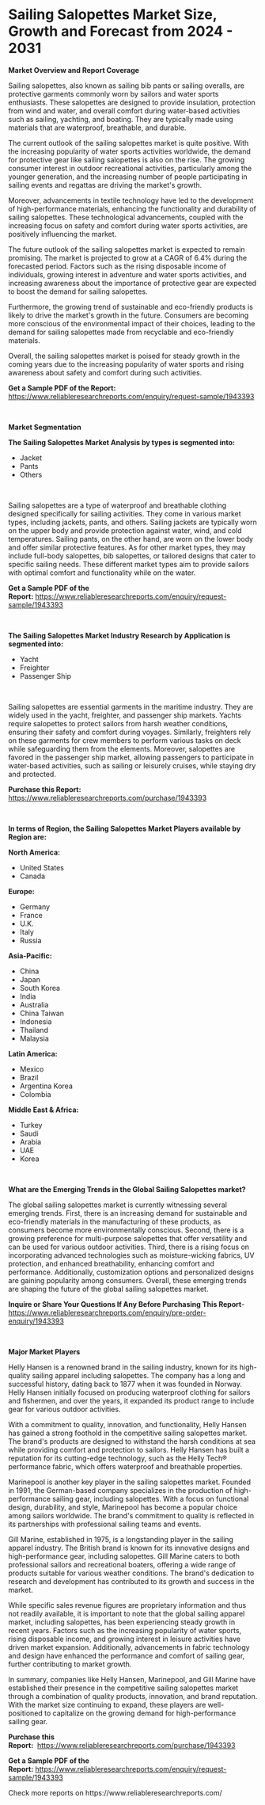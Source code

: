 <p><h1>Sailing Salopettes Market Size, Growth and Forecast from 2024 - 2031</h1></p><p><strong>Market Overview and Report Coverage</strong></p>
<p><p>Sailing salopettes, also known as sailing bib pants or sailing overalls, are protective garments commonly worn by sailors and water sports enthusiasts. These salopettes are designed to provide insulation, protection from wind and water, and overall comfort during water-based activities such as sailing, yachting, and boating. They are typically made using materials that are waterproof, breathable, and durable.</p><p>The current outlook of the sailing salopettes market is quite positive. With the increasing popularity of water sports activities worldwide, the demand for protective gear like sailing salopettes is also on the rise. The growing consumer interest in outdoor recreational activities, particularly among the younger generation, and the increasing number of people participating in sailing events and regattas are driving the market's growth.</p><p>Moreover, advancements in textile technology have led to the development of high-performance materials, enhancing the functionality and durability of sailing salopettes. These technological advancements, coupled with the increasing focus on safety and comfort during water sports activities, are positively influencing the market.</p><p>The future outlook of the sailing salopettes market is expected to remain promising. The market is projected to grow at a CAGR of 6.4% during the forecasted period. Factors such as the rising disposable income of individuals, growing interest in adventure and water sports activities, and increasing awareness about the importance of protective gear are expected to boost the demand for sailing salopettes.</p><p>Furthermore, the growing trend of sustainable and eco-friendly products is likely to drive the market's growth in the future. Consumers are becoming more conscious of the environmental impact of their choices, leading to the demand for sailing salopettes made from recyclable and eco-friendly materials.</p><p>Overall, the sailing salopettes market is poised for steady growth in the coming years due to the increasing popularity of water sports and rising awareness about safety and comfort during such activities.</p></p>
<p><strong>Get a Sample PDF of the Report:</strong> <a href="https://www.reliableresearchreports.com/enquiry/request-sample/1943393">https://www.reliableresearchreports.com/enquiry/request-sample/1943393</a></p>
<p>&nbsp;</p>
<p><strong>Market Segmentation</strong></p>
<p><strong>The Sailing Salopettes Market Analysis by types is segmented into:</strong></p>
<p><ul><li>Jacket</li><li>Pants</li><li>Others</li></ul></p>
<p>&nbsp;</p>
<p><p>Sailing salopettes are a type of waterproof and breathable clothing designed specifically for sailing activities. They come in various market types, including jackets, pants, and others. Sailing jackets are typically worn on the upper body and provide protection against water, wind, and cold temperatures. Sailing pants, on the other hand, are worn on the lower body and offer similar protective features. As for other market types, they may include full-body salopettes, bib salopettes, or tailored designs that cater to specific sailing needs. These different market types aim to provide sailors with optimal comfort and functionality while on the water.</p></p>
<p><strong>Get a Sample PDF of the Report:</strong>&nbsp;<a href="https://www.reliableresearchreports.com/enquiry/request-sample/1943393">https://www.reliableresearchreports.com/enquiry/request-sample/1943393</a></p>
<p>&nbsp;</p>
<p><strong>The Sailing Salopettes Market Industry Research by Application is segmented into:</strong></p>
<p><ul><li>Yacht</li><li>Freighter</li><li>Passenger Ship</li></ul></p>
<p>&nbsp;</p>
<p><p>Sailing salopettes are essential garments in the maritime industry. They are widely used in the yacht, freighter, and passenger ship markets. Yachts require salopettes to protect sailors from harsh weather conditions, ensuring their safety and comfort during voyages. Similarly, freighters rely on these garments for crew members to perform various tasks on deck while safeguarding them from the elements. Moreover, salopettes are favored in the passenger ship market, allowing passengers to participate in water-based activities, such as sailing or leisurely cruises, while staying dry and protected.</p></p>
<p><strong>Purchase this Report:</strong>&nbsp; <a href="https://www.reliableresearchreports.com/purchase/1943393">https://www.reliableresearchreports.com/purchase/1943393</a></p>
<p>&nbsp;</p>
<p><strong>In terms of Region, the Sailing Salopettes Market Players available by Region are:</strong></p>
<p>
    <p> <strong> North America: </strong>
        <ul>
            <li>United States</li>
            <li>Canada</li>
        </ul>
        </p> 
    <p> <strong> Europe: </strong>
        <ul>
            <li>Germany</li>
            <li>France</li>
            <li>U.K.</li>
            <li>Italy</li>
            <li>Russia</li>
        </ul>
        </p> 
    <p> <strong> Asia-Pacific: </strong>
        <ul>
            <li>China</li>
            <li>Japan</li>
            <li>South Korea</li>
            <li>India</li>
            <li>Australia</li>
            <li>China Taiwan</li>
            <li>Indonesia</li>
            <li>Thailand</li>
            <li>Malaysia</li>
        </ul>
        </p> 
    <p> <strong> Latin America: </strong>
        <ul>
            <li>Mexico</li>
            <li>Brazil</li>
            <li>Argentina Korea</li>
            <li>Colombia</li>
        </ul>
        </p> 
    <p> <strong> Middle East & Africa: </strong>
        <ul>
            <li>Turkey</li>
            <li>Saudi</li>
            <li>Arabia</li>
            <li>UAE</li>
            <li>Korea</li>
        </ul>
    </p>
    </p>
<p>&nbsp;</p>
<p><strong>What are the Emerging Trends in the Global Sailing Salopettes market?</strong></p>
<p><p>The global sailing salopettes market is currently witnessing several emerging trends. First, there is an increasing demand for sustainable and eco-friendly materials in the manufacturing of these products, as consumers become more environmentally conscious. Second, there is a growing preference for multi-purpose salopettes that offer versatility and can be used for various outdoor activities. Third, there is a rising focus on incorporating advanced technologies such as moisture-wicking fabrics, UV protection, and enhanced breathability, enhancing comfort and performance. Additionally, customization options and personalized designs are gaining popularity among consumers. Overall, these emerging trends are shaping the future of the global sailing salopettes market.</p></p>
<p><strong>Inquire or Share Your Questions If Any Before Purchasing This Report</strong>- <a href="https://www.reliableresearchreports.com/enquiry/pre-order-enquiry/1943393">https://www.reliableresearchreports.com/enquiry/pre-order-enquiry/1943393</a></p>
<p>&nbsp;</p>
<p><strong>Major Market Players</strong></p>
<p><p>Helly Hansen is a renowned brand in the sailing industry, known for its high-quality sailing apparel including salopettes. The company has a long and successful history, dating back to 1877 when it was founded in Norway. Helly Hansen initially focused on producing waterproof clothing for sailors and fishermen, and over the years, it expanded its product range to include gear for various outdoor activities.</p><p>With a commitment to quality, innovation, and functionality, Helly Hansen has gained a strong foothold in the competitive sailing salopettes market. The brand's products are designed to withstand the harsh conditions at sea while providing comfort and protection to sailors. Helly Hansen has built a reputation for its cutting-edge technology, such as the Helly Tech® performance fabric, which offers waterproof and breathable properties.</p><p>Marinepool is another key player in the sailing salopettes market. Founded in 1991, the German-based company specializes in the production of high-performance sailing gear, including salopettes. With a focus on functional design, durability, and style, Marinepool has become a popular choice among sailors worldwide. The brand's commitment to quality is reflected in its partnerships with professional sailing teams and events.</p><p>Gill Marine, established in 1975, is a longstanding player in the sailing apparel industry. The British brand is known for its innovative designs and high-performance gear, including salopettes. Gill Marine caters to both professional sailors and recreational boaters, offering a wide range of products suitable for various weather conditions. The brand's dedication to research and development has contributed to its growth and success in the market.</p><p>While specific sales revenue figures are proprietary information and thus not readily available, it is important to note that the global sailing apparel market, including salopettes, has been experiencing steady growth in recent years. Factors such as the increasing popularity of water sports, rising disposable income, and growing interest in leisure activities have driven market expansion. Additionally, advancements in fabric technology and design have enhanced the performance and comfort of sailing gear, further contributing to market growth.</p><p>In summary, companies like Helly Hansen, Marinepool, and Gill Marine have established their presence in the competitive sailing salopettes market through a combination of quality products, innovation, and brand reputation. With the market size continuing to expand, these players are well-positioned to capitalize on the growing demand for high-performance sailing gear.</p></p>
<p><strong>Purchase this Report:</strong>&nbsp;&nbsp;<a href="https://www.reliableresearchreports.com/purchase/1943393">https://www.reliableresearchreports.com/purchase/1943393</a></p>
<p></p>
<p><strong>Get a Sample PDF of the Report:</strong>&nbsp;<a href="https://www.reliableresearchreports.com/enquiry/request-sample/1943393">https://www.reliableresearchreports.com/enquiry/request-sample/1943393</a></p>
<p>Check more reports on https://www.reliableresearchreports.com/</p>